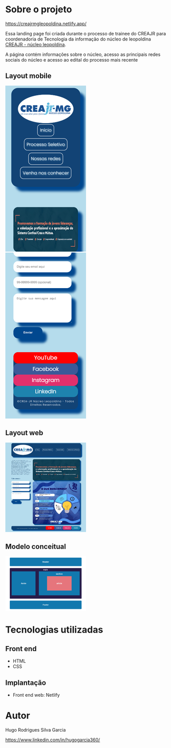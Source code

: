 # Sobre o projeto

https://creajrmgleopoldina.netlify.app/

Essa landing page foi criada durante o processo de trainee do CREAJR para coordenadoria de Tecnologia da informação do núcleo de leopoldina [CREAJR - núcleo leopoldina](https://www.linkedin.com/company/crea-jr-mg-n%C3%BAcleo-leopoldina/).

A página contém informações sobre o núcleo, acesso as principais redes sociais do núcleo e acesso ao edital do processo mais recente

## Layout mobile
<img src="https://raw.githubusercontent.com/hugogacia360/assets/main/mobile1.png" width=50% >
<img src="https://raw.githubusercontent.com/hugogacia360/assets/main/mobile2.png" width=50%>

## Layout web
<img src="https://raw.githubusercontent.com/hugogacia360/assets/main/web1.jpeg" width=50%>


## Modelo conceitual
<img src="https://raw.githubusercontent.com/hugogacia360/assets/main/conceito.webp" width=50%>

# Tecnologias utilizadas
## Front end
- HTML
- CSS
## Implantação
- Front end web: Netlify

# Autor

Hugo Rodrigues Silva Garcia

https://www.linkedin.com/in/hugogarcia360/

